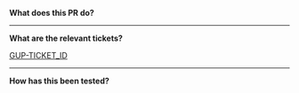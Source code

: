 **What does this PR do?**



---

**What are the relevant tickets?**

[GUP-TICKET_ID](https://jira-mandg.valiantys.net/browse/GUP-TICKET_ID)

---

**How has this been tested?**

